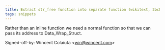 ```yaml
---
title: Extract str_free function into separate function (wikitext, 2bc8593)
tags: snippets
---
```


Rather than an inline function we need a normal function so that we can pass its address to Data\_Wrap\_Struct.

Signed-off-by: Wincent Colaiuta &lt;win@wincent.com&gt;
